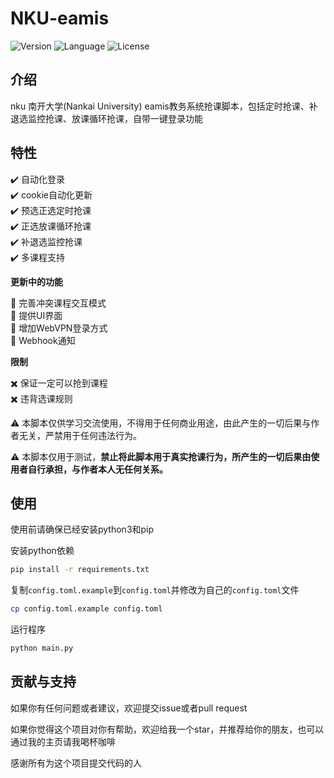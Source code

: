 # NKU-eamis
![Version](https://img.shields.io/badge/Version-5.0.1-blue.svg) ![Language](https://img.shields.io/badge/Language-Python3-red.svg) ![License](https://img.shields.io/badge/License-AGPL--3.0-yellow.svg)

## 介绍

nku 南开大学(Nankai University) eamis教务系统抢课脚本，包括定时抢课、补退选监控抢课、放课循环抢课，自带一键登录功能

## 特性

:heavy_check_mark: 自动化登录\
:heavy_check_mark: cookie自动化更新\
:heavy_check_mark: 预选正选定时抢课\
:heavy_check_mark: 正选放课循环抢课\
:heavy_check_mark: 补退选监控抢课\
:heavy_check_mark: 多课程支持

**更新中的功能**

:construction: 完善冲突课程交互模式\
:construction: 提供UI界面\
:construction: 增加WebVPN登录方式\
:construction: Webhook通知

**限制**

:heavy_multiplication_x: 保证一定可以抢到课程\
:heavy_multiplication_x: 违背选课规则

:warning: 本脚本仅供学习交流使用，不得用于任何商业用途，由此产生的一切后果与作者无关，严禁用于任何违法行为。

:warning: 本脚本仅用于测试，**禁止将此脚本用于真实抢课行为，所产生的一切后果由使用者自行承担，与作者本人无任何关系。**

## 使用

使用前请确保已经安装python3和pip

安装python依赖

```bash
pip install -r requirements.txt
```

复制`config.toml.example`到`config.toml`并修改为自己的`config.toml`文件

```bash
cp config.toml.example config.toml
```

运行程序

```bash
python main.py
```

## 贡献与支持

如果你有任何问题或者建议，欢迎提交issue或者pull request

如果你觉得这个项目对你有帮助，欢迎给我一个star，并推荐给你的朋友，也可以通过我的主页请我喝杯咖啡

感谢所有为这个项目提交代码的人